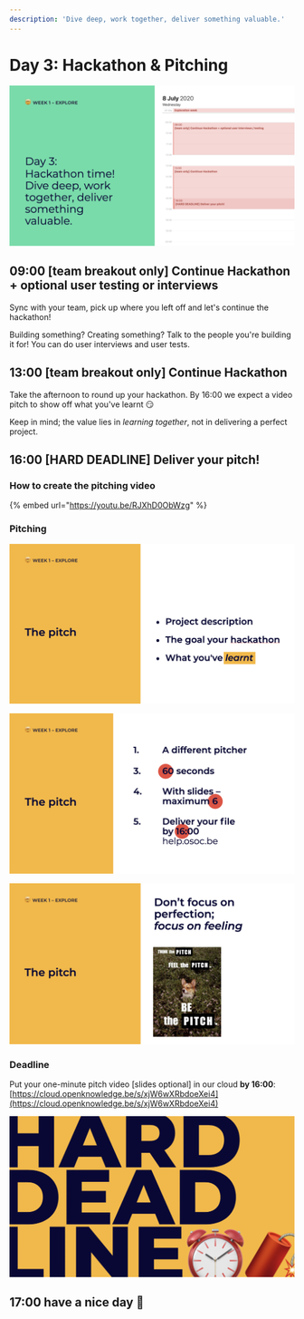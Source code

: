 ```yaml
---
description: 'Dive deep, work together, deliver something valuable.'
---
```


# Day 3: Hackathon & Pitching

![](../../.gitbook/assets/osoc-2020-cal-week-1.003.jpeg)

## 09:00 \[team breakout only\] Continue Hackathon + optional user testing or interviews

Sync with your team, pick up where you left off and let's continue the hackathon!

Building something? Creating something? Talk to the people you're building it for! You can do user interviews and user tests.

## 13:00 \[team breakout only\] Continue Hackathon

Take the afternoon to round up your hackathon. By 16:00 we expect a video pitch to show off what you've learnt 😏

Keep in mind; the value lies in _learning together_, not in delivering a perfect project.

## 16:00 \[HARD DEADLINE\] Deliver your pitch!

### How to create the pitching video

{% embed url="https://youtu.be/RJXhD0ObWzg" %}

### Pitching

![Content](../../.gitbook/assets/screenshot-2020-07-08-at-11.12.29.png)

![The form](../../.gitbook/assets/screenshot-2020-07-08-at-11.12.35.png)

![The feeling](../../.gitbook/assets/screenshot-2020-07-08-at-11.12.45.png)

### Deadline

Put your one-minute pitch video \[slides optional\] in our cloud **by 16:00**: [https://cloud.openknowledge.be/s/xjW6wXRbdoeXei4](https://cloud.openknowledge.be/s/xjW6wXRbdoeXei4)

![](../../.gitbook/assets/screenshot-2020-07-07-at-23.32.03.png)



## 17:00 have a nice day 🥳


